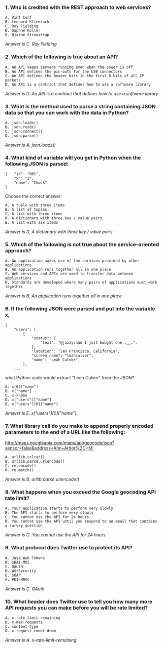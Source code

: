 ### 1.	Who is credited with the REST approach to web services?
    A. Vint Cerf
    B. Leonard Klienrock
    C. Roy Fielding
    D. Daphne Koller
    E. Bjarne Stroustrup
_Answer is C. Roy Fielding_
### 2.	Which of the following is true about an API?
    A. An API keeps servers running even when the power is off
    B. An API defines the pin-outs for the USB connectors
    C. An API defines the header bits in the first 8 bits of all IP packets
    D. An API is a contract that defines how to use a software library
_Answer is D. An API is a contract that defines how to use a software library_
### 3.	What is the method used to parse a string containing JSON data so that you can work with the data in Python?
    A. json.loads()
    B. json.read()
    C. json.connect()
    D. json.parse()
_Answer is A. json.loads()_
### 4.	What kind of variable will you get in Python when the following JSON is parsed:
    {   "id": "001",
        "x": "2",
        "name": "Chuck"
    }
Choose the correct answer:

    A. A tuple with three items
    B. A list of tuples
    C. A list with three items
    D. A dictionary with three key / value pairs
    E. A list with six items
_Answer is D. A dictionary with three key / value pairs_
### 5.	Which of the following is not true about the service-oriented approach?
    A. An application makes use of the services provided by other applications
    B. An application runs together all in one place
    C. Web services and APIs are used to transfer data between applications
    D. Standards are developed where many pairs of applications must work together
_Answer is B. An application runs together all in one place_
### 6.	If the following JSON were parsed and put into the variable x, 
    {
        "users": [
            {
                "status": {
                    "text": "@jazzychad I just bought one .__.",
                },
                "location": "San Francisco, California",
                "screen_name": "leahculver",
                "name": "Leah Culver",
            },
        ...
what Python code would extract "Leah Culver" from the JSON?

    A. x[0]["name"]
    B. x["name"]
    C. x->name
    D. x["users"]["name"]
    E. x["users"][0]["name"]
_Answer is E. x["users"][0]["name"]_
### 7.	What library call do you make to append properly encoded parameters to the end of a URL like the following:
http://maps.googleapis.com/maps/api/geocode/json?sensor=false&address=Ann+Arbor%2C+MI

    A. urllib.urlcat()
    B. urllib.parse.urlencode() 
    C. re.encode()
    D. re.match()
_Answer is B. urllib.parse.urlencode()_
### 8.	What happens when you exceed the Google geocoding API rate limit?
    A. Your application starts to perform very slowly
    B. The API starts to perform very slowly
    C. You cannot use the API for 24 hours
    D. You cannot use the API until you respond to an email that contains a survey question
_Answer is C. You cannot use the API for 24 hours_
### 9.	What protocol does Twitter use to protect its API?
    A. Java Web Tokens
    B. SHA1-MD5
    C. OAuth
    D. WS*Security
    E. SOAP
    F. PKI-HMAC
_Answer is C. OAuth_
### 10.	What header does Twitter use to tell you how many more API requests you can make before you will be rate limited?
    A. x-rate-limit-remaining 
    B. x-max-requests
    C. content-type
    D. x-request-count-down
_Answer is A. x-rate-limit-remaining_
